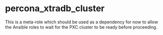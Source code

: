 # percona_xtradb_cluster

This is a meta-role which should be used as a dependency for now to allow the
Ansible roles to wait for the PXC cluster to be ready before proceeding.

